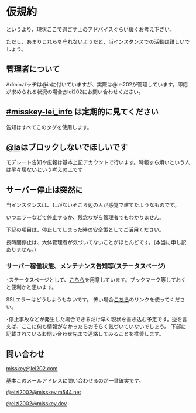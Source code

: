 # 仮規約
というより、現状ここで過ごす上のアドバイスぐらい緩くお考え下さい。

ただし、あまりこれらを守れないようだと、当インスタンスでの活動は難しいでしょう。

## 管理者について
Adminバッヂは@iaに付いていますが、実際は@lei202が管理しています。即応が求められる状況の場合@lei202にお問い合わせください。

## [#misskey-lei_info](https://misskey.lei202.com/tags/misskey-lei_info) は定期的に見てください
告知はすべてこのタグを使用します。

## [@ia](https://misskey.lei202.com/@ia/)はブロックしないでほしいです
モデレート告知や広報は基本上記アカウントで行います。時報すら煩いという人は早々居ないという考えの上です

## サーバー停止は突然に
当インスタンスは、しがないそこら辺の人が感覚で建てたようなものです。

いつエラーなどで停止するか、残念ながら管理者でもわかりません。

下記の項目は、停止してしまった時の安全策としてご活用ください。

長時間停止は、大体管理者が気づいてないことがほとんどです。(本当に申し訳ありません。)

### サーバー稼働状態、メンテナンス告知等(ステータスページ)

･ステータスページとして、[こちら](https://status.lei202.com/)を用意しています。ブックマーク等しておくと便利かと思います。

SSLエラーはどうしようもないです。
怖い場合[こちら](https://www.site24x7.com/sv.do?id=dsoYxYwUL0oTB5tyxsRRpWKBvURZ0OGdgA5gS4Sfzgnm0ngLOdKb22oNSG933WfzU_8Uk0hCQIuP99QQpn3FE-hAnEpLm5FnpnS_LUdKAN4%3D)のリンクを使ってください。

･停止事故などが発生した場合できるだけ早く現状を書き込む予定です。逆を言えば、ここに何も情報がなかったらおそらく気づいていないでしょう。
下部に記載されているお問い合わせ先まで連絡してみることを推奨します。

## 問い合わせ
misskey@lei202.com

基本このメールアドレスに問い合わせるのが一番確実です。

[@eizi2002@misskey.m544.net](https://misskey.m544.net/@eizi2002)

[@eizi2002@misskey.dev](https://misskey.dev/@eizi2002)
